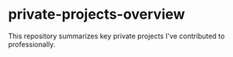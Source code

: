 # private-projects-overview
This repository summarizes key private projects I've contributed to professionally.
